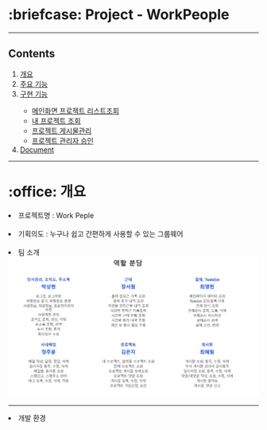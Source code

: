 <h1>:briefcase: Project - WorkPeople</h1>
<hr>
<h2>Contents</h2>
<ol>
 <li><a href="#outline">개요</a></li>
 <li><a href="">주요 기능</a></li>
 <li><a href="">구현 기능</a></li>
  <ul>
   <li><a href="">메인화면 프로젝트 리스트조회</a></li>
   <li><a href="">내 프로젝트 조회</a></li>
   <li><a href="">프로젝트 게시물관리</a></li>
   <li><a href="">프로젝트 관리자 승인</a></li>
  </ul>
 <li><a href="">Document</a></li>
</ol>
<hr>
<h1 id="outline">:office: 개요</h1>
<li>프로젝트명 : Work Peple</li><br>
<li>기획의도 : 누구나 쉽고 간편하게 사용할 수 있는 그룹웨어</li><br>
<li>팀 소개</li>
<img src="역할분담.JPG">
<hr>
<li>개발 환경</li>

